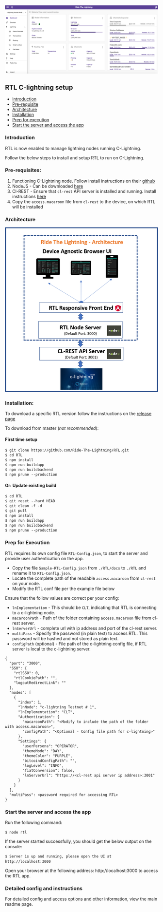 ![](./screenshots/RTL-CLT-Dashboard.png)

## RTL C-lightning setup

* [Introduction](#intro)
* [Pre-requisite](#prereq)
* [Architecture](#arch)
* [Installation](#install)
* [Prep for execution](#prep)
* [Start the server and access the app](#start)

### <a name="intro"></a>Introduction
RTL is now enabled to manage lightning nodes running C-Lightning.

Follow the below steps to install and setup RTL to run on C-Lightning.

### <a name="prereq"></a>Pre-requisites:
1. Functioning C-Lightning node. Follow install instructions on their [github](https://github.com/ElementsProject/lightning)
2. NodeJS - Can be downloaded [here](https://nodejs.org/en/download)
3. Cl-REST - Ensure that `cl-rest` API server is installed and running. Install instructions [here](https://github.com/Ride-The-Lightning/c-lightning-REST)
4. Copy the `access.macaroon` file from `cl-rest` to the device, on which RTL will be installed

### <a name="arch"></a>Architecture
![](./screenshots/RTL-CLT-Arch-2.png)

### <a name="install"></a>Installation:
To download a specific RTL version follow the instructions on the [release page](https://github.com/Ride-The-Lightning/RTL/releases)

To download from master (*not recommended*):

#### First time setup
```
$ git clone https://github.com/Ride-The-Lightning/RTL.git
$ cd RTL
$ npm install
$ npm run buildapp
$ npm run buildbackend
$ npm prune --production
```

#### Or: Update existing build
```
$ cd RTL
$ git reset --hard HEAD
$ git clean -f -d
$ git pull
$ npm install
$ npm run buildapp
$ npm run buildbackend
$ npm prune --production
```
### <a name="prep"></a>Prep for Execution
RTL requires its own config file `RTL-Config.json`, to start the server and provide user authentication on the app. 
* Copy the file `Sample-RTL-Config.json` from `./RTL/docs` to `./RTL` and rename it to `RTL-Config.json`.
* Locate the complete path of the readable `access.macaroon` from `cl-rest` on your node.
* Modify the RTL conf file per the example file below

Ensure that the follow values are correct per your config:
* `lnImplementation` - This should be `CLT`, indicating that RTL is connecting to a c-lightning node.
* `macaroonPath` - Path of the folder containing `access.macaroon` file from cl-rest server.
* `lnServerUrl` - complete url with ip address and port of the cl-rest server.
* `multiPass` - Specify the password (in plain text) to access RTL. This password will be hashed and not stored as plain text.
* `configPath` (optional) - File path of the c-lightning config file, if RTL server is local to the c-lightning server.

```
{
  "port": "3000",
  "SSO": {
    "rtlSSO": 0,
    "rtlCookiePath": "",
    "logoutRedirectLink": ""
  },
  "nodes": [
    {
      "index": 1,
      "lnNode": "c-lightning Testnet # 1",
      "lnImplementation": "CLT",
      "Authentication": {
        "macaroonPath": "<Modify to include the path of the folder with access.macaroon>",
        "configPath": "<Optional - Config file path for c-lightning>"
      },
      "Settings": {
        "userPersona": "OPERATOR",
        "themeMode": "DAY",
        "themeColor": "PURPLE",
        "bitcoindConfigPath": "",
        "logLevel": "INFO",
        "fiatConversion": false,
        "lnServerUrl": "https://<cl-rest api server ip address>:3001"
      }
    }
  ],
  "multiPass": <password required for accessing RTL>
}
```
### <a name="start"></a>Start the server and access the app
Run the following command:

`$ node rtl`

If the server started successfully, you should get the below output on the console:

`$ Server is up and running, please open the UI at http://localhost:3000`

Open your browser at the following address: http://localhost:3000 to access the RTL app.

### Detailed config and instructions
For detailed config and access options and other information, view the main readme page.
